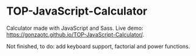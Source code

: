 # TOP-JavaScript-Calculator
Calculator made with JavaScript and Sass. 
Live demo: https://gonzaotc.github.io/TOP-JavaScript-Calculator/.

Not finished, to do: add keyboard support, factorial and power functions.
